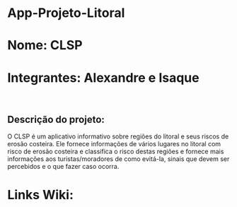 # App-Projeto-Litoral

<h1>Nome: CLSP</h1>
<h1>Integrantes: Alexandre e Isaque</h1>
<br>
<h2>Descrição do projeto:</h2></h2>
<p>O CLSP é um aplicativo informativo sobre regiões do litoral e seus riscos de erosão costeira. Ele fornece informações de vários lugares no litoral com risco de erosão costeira e classifica o risco destas regiões e fornece mais informações aos turistas/moradores de como evitá-la, sinais que devem ser percebidos e o que fazer caso ocorra. </p>

<h1>Links Wiki:</h1>
